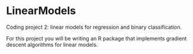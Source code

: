 # LinearModels

Coding project 2: linear models for regression and binary classification.

For this project you will be writing an R package that implements gradient descent algorithms for linear models.
